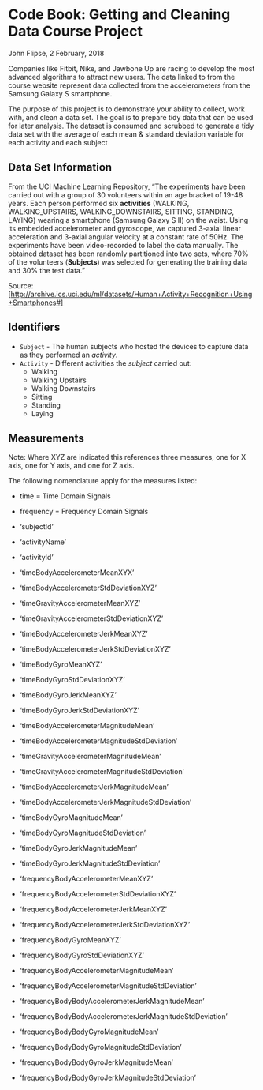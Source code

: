 # Code Book:  Getting and Cleaning Data Course Project
John Flipse, 2 February, 2018

Companies like Fitbit, Nike, and Jawbone Up are racing to develop the most advanced algorithms to attract new users. The data linked to from the course website represent data collected from the accelerometers from the Samsung Galaxy S smartphone.

The purpose of this project is to demonstrate your ability to collect, work with, and clean a data set. The goal is to prepare tidy data that can be used for later analysis.  The dataset is consumed and scrubbed to generate a tidy data set with the average of each mean & standard deviation variable for each activity and each subject

## Data Set Information
From the UCI Machine Learning Repository, “The experiments have been carried out with a group of 30 volunteers within an age bracket of 19-48 years. Each person performed six **activities** (WALKING, WALKING_UPSTAIRS, WALKING_DOWNSTAIRS, SITTING, STANDING, LAYING) wearing a smartphone (Samsung Galaxy S II) on the waist. Using its embedded accelerometer and gyroscope, we captured 3-axial linear acceleration and 3-axial angular velocity at a constant rate of 50Hz. The experiments have been video-recorded to label the data manually. The obtained dataset has been randomly partitioned into two sets, where 70% of the volunteers (**Subjects**) was selected for generating the training data and 30% the test data.”

Source:  [http://archive.ics.uci.edu/ml/datasets/Human+Activity+Recognition+Using+Smartphones#]

## Identifiers
- `Subject` - The human subjects who hosted the devices to capture data as they performed an *activity*.
- `Activity` - Different activities the *subject* carried out:
  - Walking
  - Walking Upstairs
  - Walking Downstairs
  - Sitting
  - Standing
  - Laying

## Measurements
Note:  Where XYZ are indicated this references three measures, one for X axis, one for Y axis, and one for Z axis.

The following nomenclature apply for the measures listed:
- time = Time Domain Signals
- frequency = Frequency Domain Signals

- ‘subjectId’                                              
- ‘activityName’                                           
- ‘activityId’                                             
- ‘timeBodyAccelerometerMeanXYX’                             
- ‘timeBodyAccelerometerStdDeviationXYZ’                     
- ‘timeGravityAccelerometerMeanXYZ’                          
- ‘timeGravityAccelerometerStdDeviationXYZ’                  
- ‘timeBodyAccelerometerJerkMeanXYZ’                         
- ‘timeBodyAccelerometerJerkStdDeviationXYZ’                 
- ‘timeBodyGyroMeanXYZ’                                      
- ‘timeBodyGyroStdDeviationXYZ’                              
- ‘timeBodyGyroJerkMeanXYZ’                                  
- ‘timeBodyGyroJerkStdDeviationXYZ’                          
- ‘timeBodyAccelerometerMagnitudeMean’                     
- ‘timeBodyAccelerometerMagnitudeStdDeviation’             
- ‘timeGravityAccelerometerMagnitudeMean’                  
- ‘timeGravityAccelerometerMagnitudeStdDeviation’          
- ‘timeBodyAccelerometerJerkMagnitudeMean’                 
- ‘timeBodyAccelerometerJerkMagnitudeStdDeviation’         
- ‘timeBodyGyroMagnitudeMean’                              
- ‘timeBodyGyroMagnitudeStdDeviation’                      
- ‘timeBodyGyroJerkMagnitudeMean’                          
- ‘timeBodyGyroJerkMagnitudeStdDeviation’                  
- ‘frequencyBodyAccelerometerMeanXYZ’                        
- ‘frequencyBodyAccelerometerStdDeviationXYZ’                
- ‘frequencyBodyAccelerometerJerkMeanXYZ’                    
- ‘frequencyBodyAccelerometerJerkStdDeviationXYZ’            
- ‘frequencyBodyGyroMeanXYZ’                                 
- ‘frequencyBodyGyroStdDeviationXYZ’                         
- ‘frequencyBodyAccelerometerMagnitudeMean’                
- ‘frequencyBodyAccelerometerMagnitudeStdDeviation’        
- ‘frequencyBodyBodyAccelerometerJerkMagnitudeMean’        
- ‘frequencyBodyBodyAccelerometerJerkMagnitudeStdDeviation’
- ‘frequencyBodyBodyGyroMagnitudeMean’                     
- ‘frequencyBodyBodyGyroMagnitudeStdDeviation’             
- ‘frequencyBodyBodyGyroJerkMagnitudeMean’                 
- ‘frequencyBodyBodyGyroJerkMagnitudeStdDeviation’
